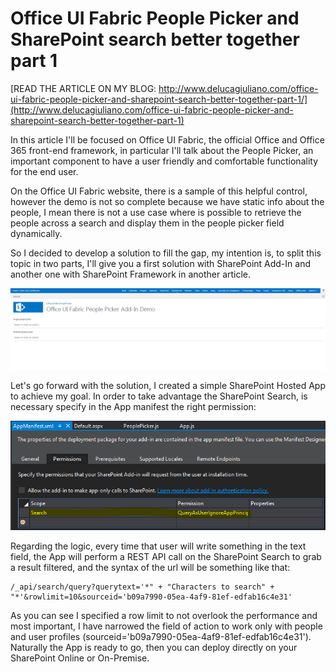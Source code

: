 # Office UI Fabric People Picker and SharePoint search better together part 1

[READ THE ARTICLE ON MY BLOG: http://www.delucagiuliano.com/office-ui-fabric-people-picker-and-sharepoint-search-better-together-part-1/](http://www.delucagiuliano.com/office-ui-fabric-people-picker-and-sharepoint-search-better-together-part-1)

In this article I'll be focused on Office UI Fabric, the official Office and Office 365 front-end framework, in particular I'll talk about the People Picker, an important component to have a user friendly and comfortable functionality for the end user.

On the Office UI Fabric website, there is a sample of this helpful control, however the demo is not so complete because we have static info about the people, I mean there is not a use case where is possible to retrieve the people across a search and display them in the people picker field dynamically.

So I decided to develop a solution to fill the gap, my intention is, to split this topic in two parts, I'll give you a first solution with SharePoint Add-In and another one with SharePoint Framework in another article.

![alt text](OfficeUIFabricPeoplePickerAdd-In.gif "People Picker Demo")

Let's go forward with the solution, I created a simple SharePoint Hosted App to achieve my goal.
In order to take advantage the SharePoint Search, is necessary specify in the App manifest the right permission:

![alt text](OfficeUIFabricPeoplePickerAdd-InAppManifest.png "SharePoint Add-In App Manifest")

Regarding the logic, every time that user will write something in the text field, the App will perform a REST API call on the SharePoint Search to grab a result filtered, and the syntax of the url will be something like that:

```
/_api/search/query?querytext='*" + "Characters to search" + "*'&rowlimit=10&sourceid='b09a7990-05ea-4af9-81ef-edfab16c4e31'
```

As you can see I specified a row limit to not overlook the performance and most important, I have narrowed the field of action to work only with people and user profiles (sourceid='b09a7990-05ea-4af9-81ef-edfab16c4e31').
Naturally the App is ready to go, then you can deploy directly on your SharePoint Online or On-Premise.
